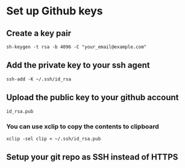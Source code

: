 # Set up Github keys

## Create a key pair

	sh-keygen -t rsa -b 4096 -C "your_email@example.com"

## Add the private key to your ssh agent

	ssh-add -K ~/.ssh/id_rsa

## Upload the public key to your github account

	id_rsa.pub 

### You can use xclip to copy the contents to clipboard

	xclip -sel clip < ~/.ssh/id_rsa.pub

## Setup your git repo as SSH instead of HTTPS
